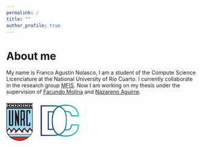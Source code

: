 ```yaml
---
permalink: /
title: ""
author_profile: true
---
```


About me
======
My name is Franco Agustín Nolasco, I am a student of the Compute Science Licenciature at the National University of Río Cuarto. I currently collaborate in the research group [MFIS](https://mfis.dc.exa.unrc.edu.ar/).
Now I am working on my thesis under the supervision of [Facundo Molina]() and [Nazareno Aguirre]().


<img src="/images/unrc-logo.png" width="70" height="100"> <img src="/images/dc-logo.png" width="133" height="108">
